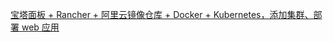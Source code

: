 [宝塔面板 + Rancher + 阿里云镜像仓库 + Docker + Kubernetes，添加集群、部署 web 应用](https://www.cnblogs.com/whuanle/p/10228999.html)



